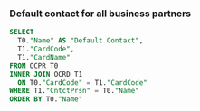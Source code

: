 ### Default contact for all business partners

```sql
SELECT
  T0."Name" AS "Default Contact",
  T1."CardCode",
  T1."CardName"
FROM OCPR T0
INNER JOIN OCRD T1
  ON T0."CardCode" = T1."CardCode"
WHERE T1."CntctPrsn" = T0."Name"
ORDER BY T0."Name"
```
